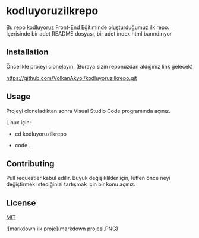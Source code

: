 # kodluyoruzilkrepo
Bu repo [kodluyoruz](https://kodluyoruz.org/) Front-End Eğitiminde oluşturduğumuz ilk repo. İçerisinde bir adet
README dosyası, bir adet index.html barındırıyor



## Installation
Öncelikle projeyi clonelayın. (Buraya sizin reponuzdan aldığınız link gelecek)

https://github.com/VolkanAkyol/kodluyoruzilkrepo.git


## Usage
Projeyi cloneladıktan sonra Visual Studio Code programında açınız.

Linux için:

* cd kodluyoruzilkrepo 

* code .


 ## Contributing
Pull requestler kabul edilir. Büyük değişiklikler için, lütfen önce neyi değiştirmek istediğinizi tartışmak için bir konu açınız.

## License
[MIT](https://choosealicense.com/licenses/mit/)

![markdown ilk proje](markdown projesi.PNG)